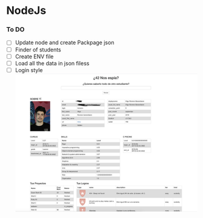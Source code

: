 # NodeJs
### To DO

- [ ] Update node and create Packpage json
- [ ] Finder of students
- [ ] Create ENV file
- [ ] Load all the data in json filess
- [ ] Login style
![alt text](https://github.com/InigoRomero/42espia/blob/master/readme.png)

